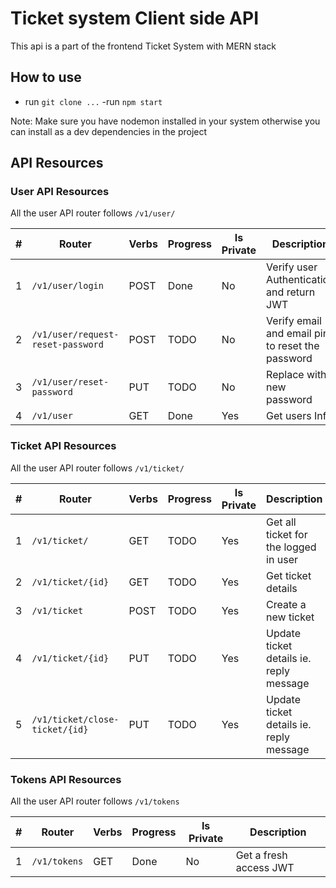 # Ticket system Client side API
This api is a part of the frontend Ticket System with MERN stack

## How to use
- run `git clone ...`
-run `npm start`

Note: Make sure you have nodemon installed in your system otherwise you can install as a dev dependencies in the project

## API Resources

### User API Resources
All the user API router follows `/v1/user/`


| # | Router                          | Verbs | Progress | Is Private | Description                                    |
|---|---------------------------------|-------|----------|------------|------------------------------------------------|
| 1 |`/v1/user/login`                 | POST  | Done     | No         |Verify user Authentication and return JWT       |
| 2 |`/v1/user/request-reset-password`| POST  | TODO     | No         |Verify email and email pin to reset the password|
| 3 |`/v1/user/reset-password`        | PUT   | TODO     | No         |Replace with new password                       |
| 4 |`/v1/user`                       | GET   | Done     | Yes        |Get users Info                                  |


### Ticket API Resources
All the user API router follows `/v1/ticket/`


| # | Router                          | Verbs | Progress | Is Private | Description                                    |
|---|---------------------------------|-------|----------|------------|------------------------------------------------|
| 1 |`/v1/ticket/`                    | GET   | TODO     | Yes        |Get all ticket for the logged in user           |
| 2 |`/v1/ticket/{id}`                | GET   | TODO     | Yes        |Get ticket details                              |
| 3 |`/v1/ticket`                     | POST  | TODO     | Yes        |Create a new ticket                             |
| 4 |`/v1/ticket/{id}`                | PUT   | TODO     | Yes        |Update ticket details ie. reply message         |
| 5 |`/v1/ticket/close-ticket/{id}`   | PUT   | TODO     | Yes        |Update ticket details ie. reply message         |


### Tokens API Resources
All the user API router follows `/v1/tokens`


| # | Router                          | Verbs | Progress | Is Private | Description                                    |
|---|---------------------------------|-------|----------|------------|------------------------------------------------|
| 1 |`/v1/tokens`                     | GET   | Done     | No         |Get a fresh access JWT                          |
